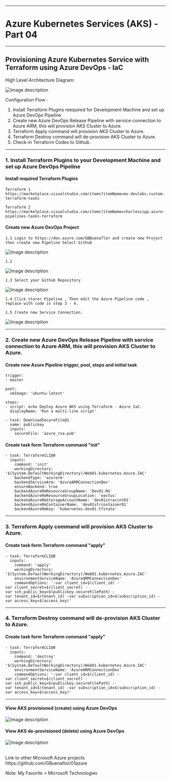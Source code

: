 ----------------------------------------------------------
#  Azure Kubernetes Services (AKS) - Part 04
 
----------------------------------------------------------
## Provisioning Azure Kubernetes Service with Terraform using Azure DevOps - IaC

High Level Architecture Diagram: 

![Image description](https://github.com/GBuenaflor/01azure-aks-terraform-iac/blob/master/Images/GB-AzureDevOps-AKS-IaC02.png)

Configuration Flow :

1. Install Terraform Plugins reequired for Development Machine and set up Azure DevOps Pipeline
2. Create new Azure DevOps Release Pipeline with service connection to Azure ARM, this will provision AKS Cluster to Azure.
3. Terraform Apply command will provision AKS Cluster to Azure.
4. Terraform Destroy command will de-provision AKS Cluster to Azure.  
5. Check-in Terraform Codes to Github.

----------------------------------------------------------
### 1. Install Terraform Plugins to your Development Machine and set up Azure DevOps Pipeline


#### Install required Terraform Plugins

```  
Terraform 1 
https://marketplace.visualstudio.com/items?itemName=ms-devlabs.custom-terraform-tasks

Terraform 2 
https://marketplace.visualstudio.com/items?itemName=charleszipp.azure-pipelines-tasks-terraform

```

#### Create new Azure DevOps Project
 
```
1.1 Login to https://dev.azure.com/GBBuenaflor and create new Project then create new Pipeline Select Github
```

![Image description](https://github.com/GBuenaflor/01azure-aks-terraform-iac/blob/master/Images/GB-AzureDevOps-AKS-IaC03.png)



```
1.2 
```

![Image description](https://github.com/GBuenaflor/01azure-aks-terraform-iac/blob/master/Images/GB-AzureDevOps-AKS-IaC04.png)



```
1.3 Select your Github Repository
```

![Image description](https://github.com/GBuenaflor/01azure-aks-terraform-iac/blob/master/Images/GB-AzureDevOps-AKS-IaC05.png)



```
1.4 Click starer Pipeline , Then edit the Azure Pipeline code , replace with code in step 3 - 4.
```


```
1.5 Create new Service Connection.
```

![Image description](https://github.com/GBuenaflor/01azure-aks-terraform-iac/blob/master/Images/GB-AzureDevOps-AKS-IaC06.png)

 
 
 
----------------------------------------------------------
### 2. Create new Azure DevOps Release Pipeline with service connection to Azure ARM, this will provision AKS Cluster to Azure.


#### Create new Azure Pipeline trigger, pool, steps and initial task

```
trigger:
- master

pool:
  vmImage: 'ubuntu-latest'

steps:
- script: echo Deploy Azure AKS using Terraform - Azure IaC. 
  displayName: 'Run a multi-line script'

- task: DownloadSecureFile@1
  name: publickey
  inputs:
    secureFile: 'azure_rsa.pub'
```


#### Create task form Terraform command "init" 

```
- task: TerraformCLI@0
  inputs:
    command: 'init'
    workingDirectory: '$(System.DefaultWorkingDirectory)/Web01.kubernetes.Azure.IAC'
    backendType: 'azurerm'
    backendServiceArm: 'AzureARMConnectionDev'
    ensureBackend: true
    backendAzureRmResourceGroupName: 'Dev01-RG'
    backendAzureRmResourceGroupLocation: 'eastus'
    backendAzureRmStorageAccountName: 'dev01straccnt01'
    backendAzureRmContainerName: 'dev01strcontainer01'
    backendAzureRmKey: 'kubernetes-dev01.tfstate'
```

----------------------------------------------------------
### 3. Terraform Apply command will provision AKS Cluster to Azure.


#### Create task form Terraform command "apply" 

```
- task: TerraformCLI@0
  inputs:
    command: 'apply'
    workingDirectory: '$(System.DefaultWorkingDirectory)/Web01.kubernetes.Azure.IAC'
    environmentServiceName: 'AzureARMConnectionDev'
    commandOptions: '-var client_id=$(client_id) -var client_secret=$(client_secret) -var ssh_public_key=$(publickey.secureFilePath) -var tenant_id=$(tenant_id) -var subscription_id=$(subscription_id) -var access_key=$(access_key)'

```

----------------------------------------------------------
### 4. Terraform Destroy command will de-provision AKS Cluster to Azure.  


#### Create task form Terraform command "apply" 

```
- task: TerraformCLI@0
  inputs:
    command: 'destroy'
    workingDirectory: '$(System.DefaultWorkingDirectory)/Web01.kubernetes.Azure.IAC'
    environmentServiceName: 'AzureARMConnectionDev'
    commandOptions: '-var client_id=$(client_id) -var client_secret=$(client_secret) -var ssh_public_key=$(publickey.secureFilePath) -var tenant_id=$(tenant_id) -var subscription_id=$(subscription_id) -var access_key=$(access_key)'

```


----------------------------------------------------------
#### View AKS provisioned (create) using Azure DevOps

![Image description](https://github.com/GBuenaflor/01azure-aks-terraform-iac/blob/master/Images/GB-AzureDevOps-AKS-IaC07.png)



#### View AKS de-provisioned (delete) using Azure DevOps

![Image description](https://github.com/GBuenaflor/01azure-aks-terraform-iac/blob/master/Images/GB-AzureDevOps-AKS-IaC08.png)



</br>
Link to other Microsoft Azure projects
https://github.com/GBuenaflor/01azure
</br>

Note: My Favorite > Microsoft Technologies
